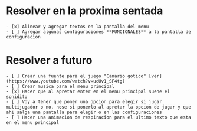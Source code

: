 # Resolver en la proxima sentada
    - [x] Alinear y agregar textos en la pantalla del menu
    - [ ] Agregar algunas configuraciones **FUNCIONALES** a la pantalla de configuracion

# Resolver a futuro
    - [ ] Crear una fuente para el juego "Canario gotico" [ver](https://www.youtube.com/watch?v=ucUv1_SF4tg)
    - [ ] Crear musica para el menu principal
    - [x] Hacer que al apretar enter en el menu principal suene el sonidito
    - [ ] Voy a tener que poner una opcion para elegir si jugar multijugador o no, nose si ponerlo al apretar la opcion de jugar y que ahi salga una pantalla para elegir o en las configuraciones
    - [ ] Hacer una animacion de respiracion para el ultimo texto que esta en el menu principal